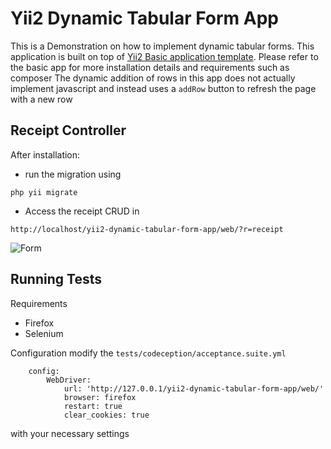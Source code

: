 Yii2 Dynamic Tabular Form App
================================

This is a Demonstration on how to implement dynamic tabular forms.
This application is built on top of [Yii2 Basic application template](https://github.com/yiisoft/yii2-app-basic).
Please refer to the basic app for more installation details and requirements such as composer
The dynamic addition of rows in this app does not actually implement javascript and instead uses a `addRow` button to refresh the page with a new row


Receipt Controller
------------

After installation:
- run the migration using
```
php yii migrate
```
- Access the receipt CRUD in
```
http://localhost/yii2-dynamic-tabular-form-app/web/?r=receipt
```

![Form](http://snag.gy/dMPxm.jpg)

Running Tests
-----------
Requirements
- Firefox
- Selenium

Configuration
modify the `tests/codeception/acceptance.suite.yml`
```
    config:
        WebDriver:
            url: 'http://127.0.0.1/yii2-dynamic-tabular-form-app/web/'
            browser: firefox
            restart: true
            clear_cookies: true
```
with your necessary settings
